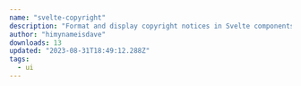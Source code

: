 ```yaml
---
name: "svelte-copyright"
description: "Format and display copyright notices in Svelte components."
author: "himynameisdave"
downloads: 13
updated: "2023-08-31T18:49:12.288Z"
tags: 
  - ui
---
```

